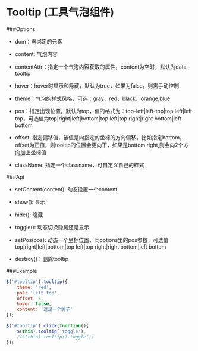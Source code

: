 Tooltip (工具气泡组件)
==============================

###Options

* dom：需绑定的元素

* content: 气泡内容

* contentAttr：指定一个气泡内容获取的属性，content为空时，默认为data-tooltip

* hover：hover时显示和隐藏，默认为true，如果为false，则需手动控制

* theme：气泡的样式风格，可选：gray、red、black、orange,blue

* pos：指定出现位置，默认为top，值的格式为：top-left|left-top|top left|left top，可选值为top|right|left|bottom|top left|top right|right bottom|left bottom

* offset: 指定偏移值，该值是向指定的坐标的方向偏移，比如指定bottom，offset为正值，则tooltip的位置会更向下，如果是bottom right,则会向2个方向加上坐标值

* className: 指定一个classname，可自定义自己的样式

###Api

* setContent(content): 动态设置一个content

* show(): 显示

* hide(): 隐藏

* toggle(): 动态切换隐藏还是显示

* setPos(pos): 动态一个坐标位置，同options里的pos参数，可选值top|right|left|bottom|top left|top right|right bottom|left bottom

* destroy()：删除tooltip

###Example

```js
$('#tooltip').tooltip({
	theme: 'red',
	pos: 'left top',
	offset: 5,
	hover: false,
	content: '这是一个例子'
});

$('#tooltip').click(function(){
	$(this).tooltip('toggle');
	//$(this).tooltip().toggle();
});
```